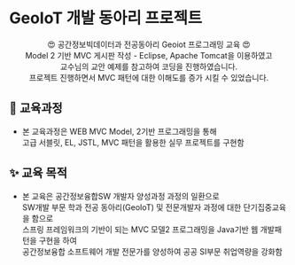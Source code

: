 # GeoIoT 개발 동아리 프로젝트
<p align="center">
    😍 공간정보빅데이터과 전공동아리 Geoiot 프로그래밍 교육 😍 <br>
    Model 2 기반 MVC 게시판 작성 - Eclipse, Apache Tomcat을 이용하였고 <br>
    교수님의 교안 예제를 참고하여 코딩을 진행하였습니다. <br>
    프로젝트 진행하면서 MVC 패턴에 대한 이해도를 증가 시킬 수 있었습니다.<br>
</p>

## 📃 교육과정
- 본 교육과정은 WEB MVC Model, 2기반 프로그래밍을 통해<br>
  고급 서블릿, EL, JSTL, MVC 패턴을 활용한 실무 프로젝트를 구현함

## ✨ 교육 목적
- 본 교육은 공간정보융합SW 개발자 양성과정 과정의 일환으로<br>
  SW개발 부문 학과 전공 동아리(GeoIoT) 및 전문개발자 과정에 대한 단기집중교육을 함으로<br>
  스프링 프레임워크의 기반이 되는 MVC 모델2 프로그래밍을 Java기반 웹 개발패턴을 구현을 하여<br>
  공간정보융합 소프트웨어 개발 전문가를 양성하여 공공 SI부문 취업역량을 강화함

